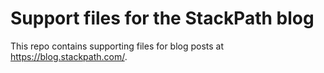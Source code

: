 # Support files for the StackPath blog

This repo contains supporting files for blog posts at https://blog.stackpath.com/.
